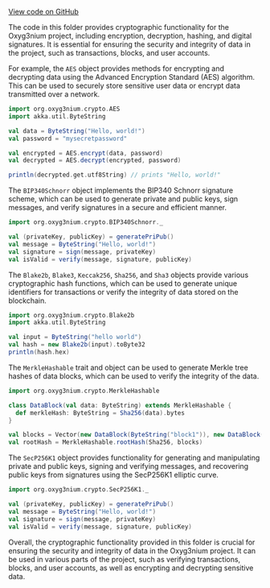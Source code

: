 [View code on GitHub](https://github.com/oxyg3nium/oxyg3nium/.autodoc/docs/json/crypto/src/main/scala/org/oxyg3nium/crypto)

The code in this folder provides cryptographic functionality for the Oxyg3nium project, including encryption, decryption, hashing, and digital signatures. It is essential for ensuring the security and integrity of data in the project, such as transactions, blocks, and user accounts.

For example, the `AES` object provides methods for encrypting and decrypting data using the Advanced Encryption Standard (AES) algorithm. This can be used to securely store sensitive user data or encrypt data transmitted over a network.

```scala
import org.oxyg3nium.crypto.AES
import akka.util.ByteString

val data = ByteString("Hello, world!")
val password = "mysecretpassword"

val encrypted = AES.encrypt(data, password)
val decrypted = AES.decrypt(encrypted, password)

println(decrypted.get.utf8String) // prints "Hello, world!"
```

The `BIP340Schnorr` object implements the BIP340 Schnorr signature scheme, which can be used to generate private and public keys, sign messages, and verify signatures in a secure and efficient manner.

```scala
import org.oxyg3nium.crypto.BIP340Schnorr._

val (privateKey, publicKey) = generatePriPub()
val message = ByteString("Hello, world!")
val signature = sign(message, privateKey)
val isValid = verify(message, signature, publicKey)
```

The `Blake2b`, `Blake3`, `Keccak256`, `Sha256`, and `Sha3` objects provide various cryptographic hash functions, which can be used to generate unique identifiers for transactions or verify the integrity of data stored on the blockchain.

```scala
import org.oxyg3nium.crypto.Blake2b
import akka.util.ByteString

val input = ByteString("hello world")
val hash = new Blake2b(input).toByte32
println(hash.hex)
```

The `MerkleHashable` trait and object can be used to generate Merkle tree hashes of data blocks, which can be used to verify the integrity of the data.

```scala
import org.oxyg3nium.crypto.MerkleHashable

class DataBlock(val data: ByteString) extends MerkleHashable {
  def merkleHash: ByteString = Sha256(data).bytes
}

val blocks = Vector(new DataBlock(ByteString("block1")), new DataBlock(ByteString("block2")))
val rootHash = MerkleHashable.rootHash(Sha256, blocks)
```

The `SecP256K1` object provides functionality for generating and manipulating private and public keys, signing and verifying messages, and recovering public keys from signatures using the SecP256K1 elliptic curve.

```scala
import org.oxyg3nium.crypto.SecP256K1._

val (privateKey, publicKey) = generatePriPub()
val message = ByteString("Hello, world!")
val signature = sign(message, privateKey)
val isValid = verify(message, signature, publicKey)
```

Overall, the cryptographic functionality provided in this folder is crucial for ensuring the security and integrity of data in the Oxyg3nium project. It can be used in various parts of the project, such as verifying transactions, blocks, and user accounts, as well as encrypting and decrypting sensitive data.
